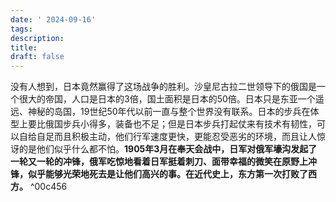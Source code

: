 ```yaml
---
date: ' 2024-09-16'
tags: 
description: 
title: 
draft: false
---
```

没有人想到，日本竟然赢得了这场战争的胜利。沙皇尼古拉二世领导下的俄国是一个很大的帝国，人口是日本的3倍，国土面积是日本的50倍。日本只是东亚一个遥远、神秘的岛国，19世纪50年代以前一直与整个世界没有联系。日本的步兵在体型上要比俄国步兵小得多，装备也不足；但是日本步兵打起仗来有技术有韧性，可以自给自足而且积极主动，他们行军速度更快，更能忍受恶劣的环境，而且让人惊讶的是他们似乎什么都不怕。**1905年3月在奉天会战中，日军对俄军壕沟发起了一轮又一轮的冲锋，俄军吃惊地看着日军挺着刺刀、面带幸福的微笑在原野上冲锋，似乎能够光荣地死去是让他们高兴的事。在近代史上，东方第一次打败了西方。** ^00c456